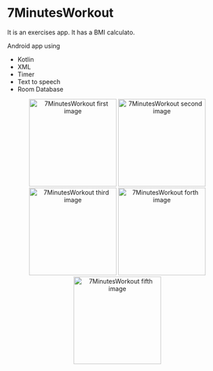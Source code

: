 # 7MinutesWorkout
It is an exercises app.
It has a BMI calculato.

Android app using 
- Kotlin
- XML
- Timer
- Text to speech
- Room Database

<p align="center">
  <img width="200" src="https://user-images.githubusercontent.com/70924560/150992373-5580eff3-bd31-468c-b78c-587e5abcdb75.png" alt="7MinutesWorkout first image">
  <img width="200" src="https://user-images.githubusercontent.com/70924560/150992391-666b3947-42fb-42f7-a55e-8e055b86f483.png" alt="7MinutesWorkout second image">
  <img width="200" src="https://user-images.githubusercontent.com/70924560/150992408-28e29c1a-8967-4a7d-b593-a6a230fd6d24.png" alt="7MinutesWorkout third image">
  <img width="200" src="https://user-images.githubusercontent.com/70924560/150992423-4c659eeb-c47c-48bb-9b92-8fc7d8b2944d.png" alt="7MinutesWorkout forth image">
  <img width="200" src="https://user-images.githubusercontent.com/70924560/150992437-930ebb7a-f9f9-4f05-bc86-d7bedd9686bc.png" alt="7MinutesWorkout fifth image">
</p>

